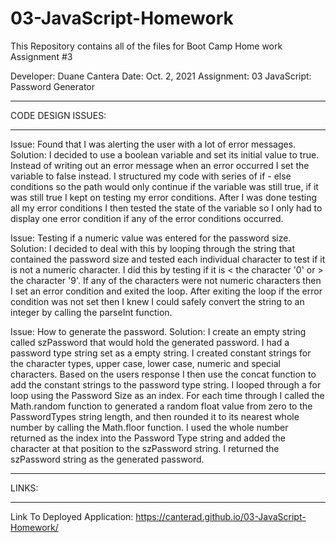 # 03-JavaScript-Homework
This Repository contains all of the files for Boot Camp Home work Assignment #3

Developer: Duane Cantera
Date: Oct. 2, 2021
Assignment: 03 JavaScript: Password Generator

*******************
CODE DESIGN ISSUES:
*******************

Issue: Found that I was alerting the user with a lot of error messages.
Solution: I decided to use a boolean variable and set its initial value to true.  Instead of writing out an error message when an error occurred I set the variable to false instead.  I structured my code with series of if - else conditions so the path would only continue if the variable was still true, if it was still true I kept on testing my error conditions.  After I was done testing all my error conditions I then tested the state of the variable so I only had to display one error condition if any of the error conditions occurred.

Issue: Testing if a numeric value was entered for the password size.
Solution: I decided to deal with this by looping through the string that contained the password size and tested each individual character to test if it is not a numeric character.  I did this by testing if it is < the character '0' or > the character '9'.  If any of the characters were not numeric characters then I set an error condition and exited the loop.  After exiting the loop if the error condition was not set then I knew I could safely convert the string to an integer by calling the parseInt function.

Issue: How to generate the password.
Solution:  I create an empty string called szPassword that would hold the generated password.  I had a password type string set as a empty string.  I created constant strings for the character types, upper case, lower case, numeric and special characters.  Based on the users response I then use the concat function to add the constant strings to the password type string.  I looped through a for loop using the Password Size as an index.  For each time through I called the Math.random function to generated a random float value from zero to the PasswordTypes string length, and then rounded it to its nearest whole number by calling the Math.floor function.  I used the whole number returned as the index into the Password Type string and added the character at that position to the szPassword string.  I returned the szPassword string as the generated password.

***************
LINKS:
***************

Link To Deployed Application: https://canterad.github.io/03-JavaScript-Homework/